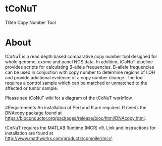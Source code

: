 # tCoNuT
TGen Copy Number Tool

# About
tCoNuT is a read depth based comparative copy number tool designed for whole genome, exome and panel NGS data. In addition, tCoNuT pipeline provides scripts for calculating B-allele frequencies.  B-allele frequencies can be used in conjuction with copy number to determine regions of LOH and provide additional evidence of a copy number change. The tool requires a control sample which can be matched or unmatched to the affected or tumor sample.

Please see tCoNuT wiki for a diagram of the tCoNuT workflow.

#Requirements
An installation of Perl and R are required.  R needs the DNAcopy package found at https://bioconductor.org/packages/release/bioc/html/DNAcopy.html.

tCoNuT requires the MATLAB Runtime (MCR) v9. Link and instructions for installation are found at http://www.mathworks.com/products/compiler/mcr/. 
